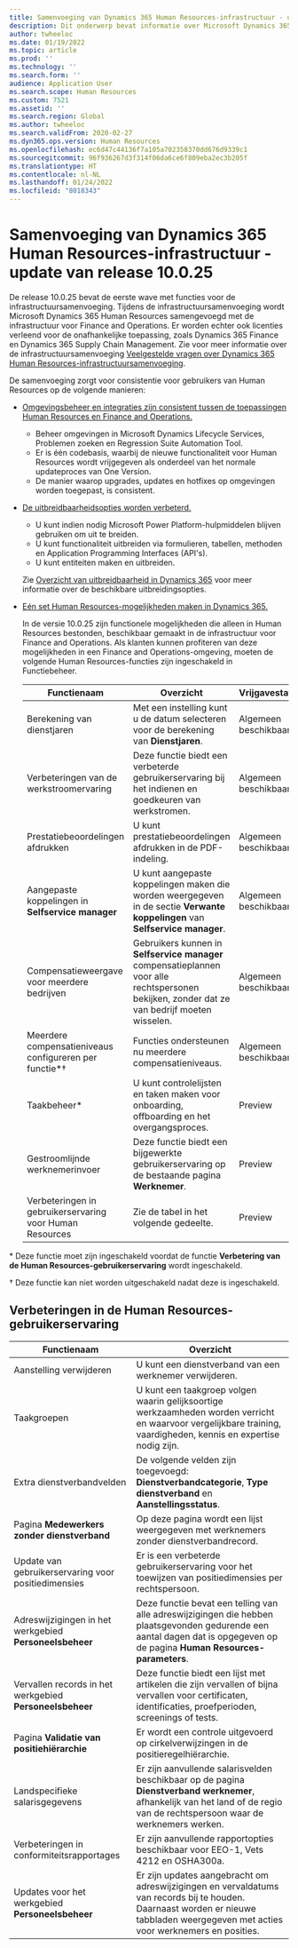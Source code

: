 ```yaml
---
title: Samenvoeging van Dynamics 365 Human Resources-infrastructuur - update van release 10.0.25
description: Dit onderwerp bevat informatie over Microsoft Dynamics 365 Human Resources release 10.0.25, die de eerste wave met mogelijkheden bevat voor de infrastructuursamenvoeging.
author: twheeloc
ms.date: 01/19/2022
ms.topic: article
ms.prod: ''
ms.technology: ''
ms.search.form: ''
audience: Application User
ms.search.scope: Human Resources
ms.custom: 7521
ms.assetid: ''
ms.search.region: Global
ms.author: twheeloc
ms.search.validFrom: 2020-02-27
ms.dyn365.ops.version: Human Resources
ms.openlocfilehash: ec6d47c44136f7a105a702358370dd676d9339c1
ms.sourcegitcommit: 96f936267d3f314f06da6ce6f809eba2ec3b205f
ms.translationtype: HT
ms.contentlocale: nl-NL
ms.lasthandoff: 01/24/2022
ms.locfileid: "8018343"
---
```

# <a name="dynamics-365-human-resources-infrastructure-merge---release-10025-update"></a>Samenvoeging van Dynamics 365 Human Resources-infrastructuur - update van release 10.0.25

De release 10.0.25 bevat de eerste wave met functies voor de infrastructuursamenvoeging. Tijdens de infrastructuursamenvoeging wordt Microsoft Dynamics 365 Human Resources samengevoegd met de infrastructuur voor Finance and Operations. Er worden echter ook licenties verleend voor de onafhankelijke toepassing, zoals Dynamics 365 Finance en Dynamics 365 Supply Chain Management. Zie voor meer informatie over de infrastructuursamenvoeging [Veelgestelde vragen over Dynamics 365 Human Resources-infrastructuursamenvoeging](../human-resources/hr-infrastructure-merge-faq.md).

De samenvoeging zorgt voor consistentie voor gebruikers van Human Resources op de volgende manieren:

- [Omgevingsbeheer en integraties zijn consistent tussen de toepassingen Human Resources en Finance and Operations.](/dynamics365-release-plan/2021wave2/human-resources/dynamics365-human-resources/consistent-environment-management-integrations-between-human-resources-finance-operations-apps)

    - Beheer omgevingen in Microsoft Dynamics Lifecycle Services, Problemen zoeken en Regression Suite Automation Tool.
    - Er is één codebasis, waarbij de nieuwe functionaliteit voor Human Resources wordt vrijgegeven als onderdeel van het normale updateproces van One Version.
    - De manier waarop upgrades, updates en hotfixes op omgevingen worden toegepast, is consistent.

- [De uitbreidbaarheidsopties worden verbeterd.](/dynamics365-release-plan/2021wave2/human-resources/dynamics365-human-resources/improve-extensibility-options.md)

    - U kunt indien nodig Microsoft Power Platform-hulpmiddelen blijven gebruiken om uit te breiden.
    - U kunt functionaliteit uitbreiden via formulieren, tabellen, methoden en Application Programming Interfaces (API's).
    - U kunt entiteiten maken en uitbreiden.

    Zie [Overzicht van uitbreidbaarheid in Dynamics 365](../fin-ops-core/dev-itpro/extensibility/extensibility-home-page.md) voor meer informatie over de beschikbare uitbreidingsopties.

- [Eén set Human Resources-mogelijkheden maken in Dynamics 365.](/dynamics365-release-plan/2021wave2/human-resources/create-one-set-human-resources-capabilities-within-dynamics-365.md)

    In de versie 10.0.25 zijn functionele mogelijkheden die alleen in Human Resources bestonden, beschikbaar gemaakt in de infrastructuur voor Finance and Operations. Als klanten kunnen profiteren van deze mogelijkheden in een Finance and Operations-omgeving, moeten de volgende Human Resources-functies zijn ingeschakeld in Functiebeheer.

    | Functienaam | Overzicht | Vrijgavestatus | 
    |--------------|----------|----------------| 
    | Berekening van dienstjaren | Met een instelling kunt u de datum selecteren voor de berekening van **Dienstjaren**. | Algemeen beschikbaar | 
    | Verbeteringen van de werkstroomervaring | Deze functie biedt een verbeterde gebruikerservaring bij het indienen en goedkeuren van werkstromen. | Algemeen beschikbaar | 
    | Prestatiebeoordelingen afdrukken | U kunt prestatiebeoordelingen afdrukken in de PDF-indeling. | Algemeen beschikbaar | 
    | Aangepaste koppelingen in **Selfservice manager** | U kunt aangepaste koppelingen maken die worden weergegeven in de sectie **Verwante koppelingen** van **Selfservice manager**. | Algemeen beschikbaar | 
    | Compensatieweergave voor meerdere bedrijven | Gebruikers kunnen in **Selfservice manager** compensatieplannen voor alle rechtspersonen bekijken, zonder dat ze van bedrijf moeten wisselen. | Algemeen beschikbaar | 
    | Meerdere compensatieniveaus configureren per functie\*&dagger; | Functies ondersteunen nu meerdere compensatieniveaus. | Algemeen beschikbaar | 
    | Taakbeheer\* | U kunt controlelijsten en taken maken voor onboarding, offboarding en het overgangsproces. | Preview | 
    | Gestroomlijnde werknemerinvoer | Deze functie biedt een bijgewerkte gebruikerservaring op de bestaande pagina **Werknemer**. | Preview | 
    | Verbeteringen in gebruikerservaring voor Human Resources | Zie de tabel in het volgende gedeelte.  | Preview | 

\* Deze functie moet zijn ingeschakeld voordat de functie **Verbetering van de Human Resources-gebruikerservaring** wordt ingeschakeld.

&dagger; Deze functie kan niet worden uitgeschakeld nadat deze is ingeschakeld.

## <a name="human-resource-user-experience-enhancements"></a>Verbeteringen in de Human Resources-gebruikerservaring

| Functienaam | Overzicht | 
|--------------|----------| 
| Aanstelling verwijderen | U kunt een dienstverband van een werknemer verwijderen. | 
| Taakgroepen | U kunt een taakgroep volgen waarin gelijksoortige werkzaamheden worden verricht en waarvoor vergelijkbare training, vaardigheden, kennis en expertise nodig zijn. | 
| Extra dienstverbandvelden | De volgende velden zijn toegevoegd: **Dienstverbandcategorie**, **Type dienstverband** en **Aanstellingsstatus**. | 
| Pagina **Medewerkers zonder dienstverband** | Op deze pagina wordt een lijst weergegeven met werknemers zonder dienstverbandrecord. | 
| Update van gebruikerservaring voor positiedimensies | Er is een verbeterde gebruikerservaring voor het toewijzen van positiedimensies per rechtspersoon. | 
| Adreswijzigingen in het werkgebied **Personeelsbeheer** | Deze functie bevat een telling van alle adreswijzigingen die hebben plaatsgevonden gedurende een aantal dagen dat is opgegeven op de pagina **Human Resources-parameters**. | 
| Vervallen records in het werkgebied **Personeelsbeheer** | Deze functie biedt een lijst met artikelen die zijn vervallen of bijna vervallen voor certificaten, identificaties, proefperioden, screenings of tests. | 
| Pagina **Validatie van positiehiërarchie** | Er wordt een controle uitgevoerd op cirkelverwijzingen in de positieregelhiërarchie. | 
| Landspecifieke salarisgegevens | Er zijn aanvullende salarisvelden beschikbaar op de pagina **Dienstverband werknemer**, afhankelijk van het land of de regio van de rechtspersoon waar de werknemers werken. | 
| Verbeteringen in conformiteitsrapportages | Er zijn aanvullende rapportopties beschikbaar voor EEO-1, Vets 4212 en OSHA300a. | 
| Updates voor het werkgebied **Personeelsbeheer** | Er zijn updates aangebracht om adreswijzigingen en vervaldatums van records bij te houden. Daarnaast worden er nieuwe tabbladen weergegeven met acties voor werknemers en posities. | 
